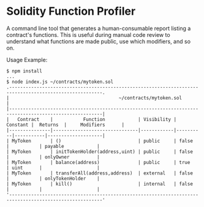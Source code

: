 # Solidity Function Profiler

A command line tool that generates a human-consumable report listing a contract's functions. This is useful during manual code review to understand what functions are made public, use which modifiers, and so on.

Usage Example:

```
$ npm install
...
$ node index.js ~/contracts/mytoken.sol
.--------------------------------------------------------------------------------------------------------.
|                                        ~/contracts/mytoken.sol                                         |
|--------------------------------------------------------------------------------------------------------|
|   Contract    |           Function            | Visibility | Constant |  Returns  |     Modifiers      |
|---------------|-------------------------------|------------|----------|-----------|--------------------|
| MyToken       | ()                            | public     | false    |           | payable            |
| MyToken       | initTokenHolder(address,uint) | public     | false    |           | onlyOwner          |
| MyToken       | balance(address)              | public     | true     | uint      |                    |
| MyToken       | transferAll(address,address)  | external   | false    |           | onlyTokenHolder    |
| MyToken       | kill()                        | internal   | false    |           |                    |
'--------------------------------------------------------------------------------------------------------'
```
